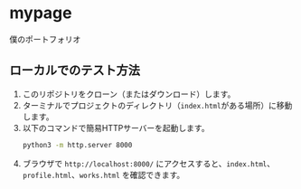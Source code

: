 # mypage
僕のポートフォリオ

## ローカルでのテスト方法
1. このリポジトリをクローン（またはダウンロード）します。
2. ターミナルでプロジェクトのディレクトリ（`index.html`がある場所）に移動します。
3. 以下のコマンドで簡易HTTPサーバーを起動します。
   ```bash
   python3 -m http.server 8000
   ```
4. ブラウザで `http://localhost:8000/` にアクセスすると、`index.html`、`profile.html`、`works.html` を確認できます。

